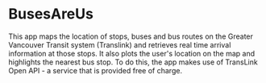 # BusesAreUs

This app maps the location of stops, buses and bus routes on the Greater Vancouver Transit system (Translink) and retrieves real time arrival information at those stops. It also plots the user's location on the map and highlights the nearest bus stop. To do this, the app makes use of TransLink Open API - a service that is provided free of charge.
